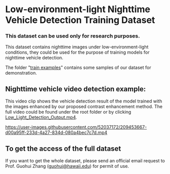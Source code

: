 # Low-environment-light Nighttime Vehicle Detection Training Dataset
### This dataset can be used only for research purposes. ###

This dataset contains nighttime images under low-environment-light conditions, they could be used for the purpose of training models for nighttime vehicle detection.


The folder "<a href="./train examples">train examples</a>" contains some samples of our dataset for demonstration.

## Nighttime vehicle video detection example:
This video clip shows the vehicle detection result of the model trained with the images enhanced by our proposed contrast enhancement method.
The full video could be found under the root folder or by clicking <a href="./Low_Light_Detection_Output.mp4">Low_Light_Detection_Output.mp4</a>.



https://user-images.githubusercontent.com/52037172/209453667-d00a95ff-233d-4a27-834d-080a4bec7c7d.mp4



## To get the access of the full dataset
If you want to get the whole dataset, please send an official email request to Prof. Guohui Zhang (guohui@hawaii.edu) for permit of use.
